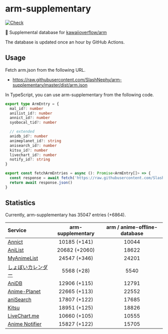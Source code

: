 # arm-supplementary

[![Check](https://github.com/SlashNephy/arm-supplementary/actions/workflows/check-node.yml/badge.svg)](https://github.com/SlashNephy/arm-supplementary/actions/workflows/check-node.yml)

💊 Supplemental database for [kawaiioverflow/arm](https://github.com/kawaiioverflow/arm)

The database is updated once an hour by GitHub Actions.

## Usage

Fetch arm.json from the following URL.

- https://raw.githubusercontent.com/SlashNephy/arm-supplementary/master/dist/arm.json

In TypeScript, you can use arm-supplementary from the following code.

```TypeScript
export type ArmEntry = {
  mal_id?: number
  anilist_id?: number
  annict_id?: number
  syobocal_tid?: number

  // extended
  anidb_id?: number
  animeplanet_id?: string
  anisearch_id?: number
  kitsu_id?: number
  livechart_id?: number
  notify_id?: string
}

export const fetchArmEntries = async (): Promise<ArmEntry[]> => {
  const response = await fetch('https://raw.githubusercontent.com/SlashNephy/arm-supplementary/master/dist/arm.json')
  return await response.json()
}
```

## Statistics

Currently, arm-supplementary has 35047 entries (+6864).

| Service                                     | arm-supplementary | arm / anime-offline-database |
| :------------------------------------------ | :---------------: | :--------------------------: |
| [Annict](https://annict.com)                |   10185 (+141)    |            10044             |
| [AniList](https://anilist.co)               |   20682 (+2060)   |            18622             |
| [MyAnimeList](https://myanimelist.net)      |   24547 (+346)    |            24201             |
| [しょぼいカレンダー](https://cal.syoboi.jp) |    5568 (+28)     |             5540             |
| [AniDB](https://anidb.net)                  |   12906 (+115)    |            12791             |
| [Anime-Planet](https://anime-planet.com)    |   22665 (+113)    |            22552             |
| [aniSearch](https://anisearch.com)          |   17807 (+122)    |            17685             |
| [Kitsu](https://kitsu.io)                   |   18951 (+125)    |            18826             |
| [LiveChart.me](https://livechart.me)        |   10660 (+105)    |            10555             |
| [Anime Notifier](https://notify.moe)        |   15827 (+122)    |            15705             |
